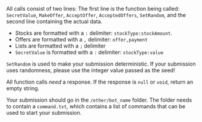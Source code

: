 All calls consist of two lines: The first line is the function being called: `SecretValue`, `MakeOffer`, `AcceptOffer`, `AcceptedOffers`, `SetRandom`, and the second line containing the actual data.

- Stocks are formatted with a `:` delimiter: `stockType:stockAmount`.
- Offers are formatted with a `,` delimiter: `offer,payment`
- Lists are formatted with a `;` delimiter
- `SecretValue` is formatted with a `:` delimiter: `stockType:value`

`SetRandom` is used to make your submission deterministic.  If your submission uses randomness, please use the integer value passed as the seed!

All function calls *need* a response.  If the response is `null` or `void`, return an empty string.

Your submission should go in the `/other/bot_name` folder.  The folder needs to contain a `command.txt`, which contains a list of commands that can be used to start your submission.
